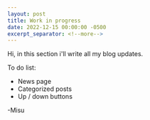 ```yaml
---
layout: post
title: Work in progress
date: 2022-12-15 00:00:00 -0500
excerpt_separator: <!--more-->
---
```


Hi, in this section i'll write all my blog updates.
<!--more-->

To do list:
- News page
- Categorized posts
- Up / down buttons

-Misu